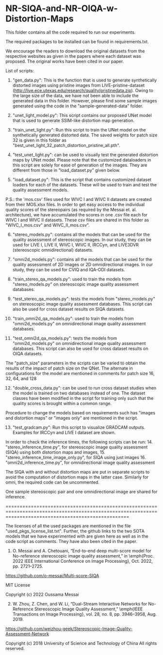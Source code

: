 # NR-SIQA-and-NR-OIQA-w-Distortion-Maps

This folder contains all the code required to run our experiments.

The required packages to be installed can be found in requirements.txt. 

We encourage the readers to download the original datasets from the respective websites as given in the papers where each dataset was proposed. The original works have been cited in our paper.

List of scripts:

1. "gen_data.py":  This is the function that is used to generate synthetically distorted images using pristine images from LIVE-pristine-dataset (http://live.ece.utexas.edu/research/quality/pristinedata.zip). Owing to the large size of the data, we have not been able to include the generated data in this folder. However, please find some sample images generated using the code in the "sample-generated-data" folder.

2. "unet_light_model.py": This script contains our proposed UNet model that is used to generate SSIM-like distortion map generation.

3. "train_unet_light.py": Run this script to train the UNet model on the synthetically generated distorted data. The saved weights for patch size 32 is given in this folder as "best_unet_light_32_patch_distortion_pristine_all.pth".

4. "test_unet_light.py": can be used to visually test the generated distortion maps by UNet model. Please note that the customized dataloaders in this script are solely for ease of generation of the images. They are different from those in "load_dataset.py" given below.

5. "load_dataset.py": This is the script that contains customized dataset loaders for each of the datasets. These will be used to train and test the quality assessment models.

P.S.: the 'mos.csv' files used for WIVC I and WIVC II datasets are created from their MOS.xlsx files. In order to get easy access to the individual quality scores of the stereopairs (as required by the Messai et. al. architecture), we have accumulated the scores in one .csv file each for WIVC I and WIVC II datasets. These csv files are shared in this folder as "WIVC_I_mos.csv" and WIVC_II_mos.csv".

6. "stereo_models.py": contains all the models that can be used for the quality assessment of stereoscopic images. In our study, they can be used for LIVE I, LIVE II, WIVC I, WIVC II, IRCCyn, and LIVE3DVR (stereoscopic omnidirectional) datasets.

7. "omni2d_models.py": contains all the models that can be used for the quality assessment of 2D images or 2D omnidirectional images. In our study, they can be used for CVIQ and IQA-ODI datasets.

8. "train_stereo_qa_models.py": used to train the models from "stereo_models.py" on stereoscopic image quality assessment databases.

9. "test_stereo_qa_models.py": tests the models from "stereo_models.py" on stereoscopic image quality assessment databases. This script can also be used for cross dataset results on SIQA datasets.

10. "train_omni2d_qa_models.py": used to train the models from "omni2d_models.py" on omnidirectional image quality assessment databases.

11. "test_omni2d_qa_models.py": tests the models from "omni2d_models.py" on omnidirectional image quality assessment databases. This script can also be used for cross dataset results on OIQA datasets.

The "patch_size" parameters in the scripts can be varied to obtain the results of the impact of patch size on the QNet. The alternate in configurations for the model are mentioned in comments for patch size 16, 32, 64, and 128

12. "double_cross_data.py": can be used to run cross dataset studies when the model is trained on two databases instead of one. The dataset classes have been modified in the script for training only such that the quality scores is brought within a common range.

Procedure to change the models based on requirements such has "images and distortion maps" or "images only" are mentioned in the script.

13. "test_gradcam.py": Run this script to visualize GRADCAM outputs. Examples for IRCCyn and LIVE I dataset are shown.

In order to check the inference times, the following scripts can be run:
14. "stereo_inference_time.py", for stereoscopic image quality assessment (SIQA) using both distortion maps and images,
15. "stereo_inference_time_image_only.py", for SIQA using just images
16. "omni2d_inference_time.py", for omnidirectional image quality assessment

The SIQA with and without distortion maps are put in separate scripts to avoid the computation of distortion maps in the latter case. Similarly for omni, the required code can be uncommented.

One sample stereoscopic pair and one omnidirectional image are shared for inference.

========================================================================================================================================================

The licenses of all the used packages are mentioned in the file "used_pkgs_license_list.txt". Further, the github links to the two SOTA models that we have experimented with are given here as well as in the code script as comments. They have also been cited in the paper.

1. O. Messai and A. Chetouani, “End-to-end deep multi-score model for No-reference stereoscopic image quality assessment,” in \emph{Proc. 2022 IEEE International Conference on Image Processing}, Oct. 2022, pp. 2721–2725.

https://github.com/o-messai/Multi-score-SIQA

MIT License

Copyright (c) 2022 Oussama Messai

2. W. Zhou, Z. Chen, and W. Li, “Dual-Stream Interactive Networks for No-Reference Stereoscopic Image Quality Assessment,” \emph{IEEE Transactions on Image Processing}, vol. 28, no. 8, pp. 3946–3958, Aug. 2019.

https://github.com/weizhou-geek/Stereoscopic-Image-Quality-Assessment-Network

Copyright (c) 2018 University of Science and Technology of China All rights reserved.
